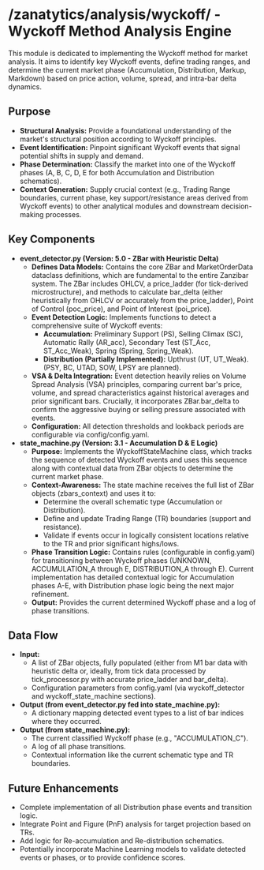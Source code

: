 # **/zanatytics/analysis/wyckoff/ \- Wyckoff Method Analysis Engine**

This module is dedicated to implementing the Wyckoff method for market analysis. It aims to identify key Wyckoff events, define trading ranges, and determine the current market phase (Accumulation, Distribution, Markup, Markdown) based on price action, volume, spread, and intra-bar delta dynamics.

## **Purpose**

* **Structural Analysis:** Provide a foundational understanding of the market's structural position according to Wyckoff principles.  
* **Event Identification:** Pinpoint significant Wyckoff events that signal potential shifts in supply and demand.  
* **Phase Determination:** Classify the market into one of the Wyckoff phases (A, B, C, D, E for both Accumulation and Distribution schematics).  
* **Context Generation:** Supply crucial context (e.g., Trading Range boundaries, current phase, key support/resistance areas derived from Wyckoff events) to other analytical modules and downstream decision-making processes.

## **Key Components**

* **event\_detector.py (Version: 5.0 \- ZBar with Heuristic Delta)**  
  * **Defines Data Models:** Contains the core ZBar and MarketOrderData dataclass definitions, which are fundamental to the entire Zanzibar system. The ZBar includes OHLCV, a price\_ladder (for tick-derived microstructure), and methods to calculate bar\_delta (either heuristically from OHLCV or accurately from the price\_ladder), Point of Control (poc\_price), and Point of Interest (poi\_price).  
  * **Event Detection Logic:** Implements functions to detect a comprehensive suite of Wyckoff events:  
    * **Accumulation:** Preliminary Support (PS), Selling Climax (SC), Automatic Rally (AR\_acc), Secondary Test (ST\_Acc, ST\_Acc\_Weak), Spring (Spring, Spring\_Weak).  
    * **Distribution (Partially Implemented):** Upthrust (UT, UT\_Weak). (PSY, BC, UTAD, SOW, LPSY are planned).  
  * **VSA & Delta Integration:** Event detection heavily relies on Volume Spread Analysis (VSA) principles, comparing current bar's price, volume, and spread characteristics against historical averages and prior significant bars. Crucially, it incorporates ZBar.bar\_delta to confirm the aggressive buying or selling pressure associated with events.  
  * **Configuration:** All detection thresholds and lookback periods are configurable via config/config.yaml.  
* **state\_machine.py (Version: 3.1 \- Accumulation D & E Logic)**  
  * **Purpose:** Implements the WyckoffStateMachine class, which tracks the sequence of detected Wyckoff events and uses this sequence along with contextual data from ZBar objects to determine the current market phase.  
  * **Context-Awareness:** The state machine receives the full list of ZBar objects (zbars\_context) and uses it to:  
    * Determine the overall schematic type (Accumulation or Distribution).  
    * Define and update Trading Range (TR) boundaries (support and resistance).  
    * Validate if events occur in logically consistent locations relative to the TR and prior significant highs/lows.  
  * **Phase Transition Logic:** Contains rules (configurable in config.yaml) for transitioning between Wyckoff phases (UNKNOWN, ACCUMULATION\_A through E, DISTRIBUTION\_A through E). Current implementation has detailed contextual logic for Accumulation phases A-E, with Distribution phase logic being the next major refinement.  
  * **Output:** Provides the current determined Wyckoff phase and a log of phase transitions.

## **Data Flow**

* **Input:**  
  * A list of ZBar objects, fully populated (either from M1 bar data with heuristic delta or, ideally, from tick data processed by tick\_processor.py with accurate price\_ladder and bar\_delta).  
  * Configuration parameters from config.yaml (via wyckoff\_detector and wyckoff\_state\_machine sections).  
* **Output (from event\_detector.py fed into state\_machine.py):**  
  * A dictionary mapping detected event types to a list of bar indices where they occurred.  
* **Output (from state\_machine.py):**  
  * The current classified Wyckoff phase (e.g., "ACCUMULATION\_C").  
  * A log of all phase transitions.  
  * Contextual information like the current schematic type and TR boundaries.

## **Future Enhancements**

* Complete implementation of all Distribution phase events and transition logic.  
* Integrate Point and Figure (PnF) analysis for target projection based on TRs.  
* Add logic for Re-accumulation and Re-distribution schematics.  
* Potentially incorporate Machine Learning models to validate detected events or phases, or to provide confidence scores.